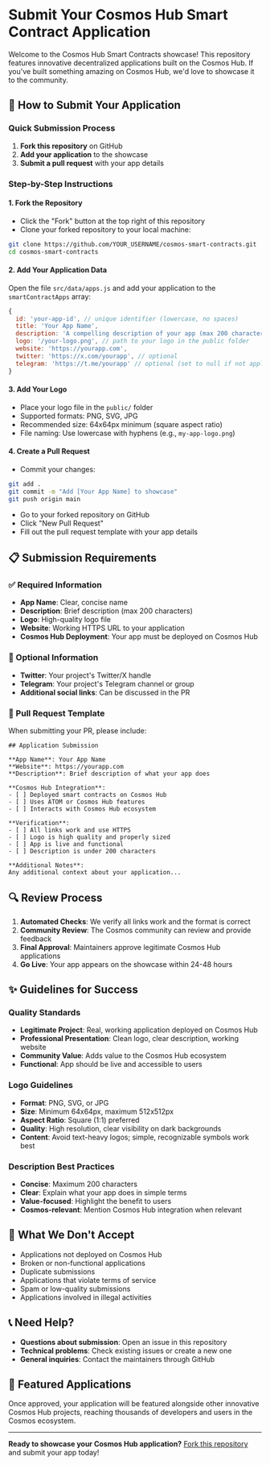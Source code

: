 # Submit Your Cosmos Hub Smart Contract Application

Welcome to the Cosmos Hub Smart Contracts showcase! This repository features innovative decentralized applications built on the Cosmos Hub. If you've built something amazing on Cosmos Hub, we'd love to showcase it to the community.

## 🚀 How to Submit Your Application

### Quick Submission Process

1. **Fork this repository** on GitHub
2. **Add your application** to the showcase
3. **Submit a pull request** with your app details

### Step-by-Step Instructions

#### 1. Fork the Repository
- Click the "Fork" button at the top right of this repository
- Clone your forked repository to your local machine:
```bash
git clone https://github.com/YOUR_USERNAME/cosmos-smart-contracts.git
cd cosmos-smart-contracts
```

#### 2. Add Your Application Data
Open the file `src/data/apps.js` and add your application to the `smartContractApps` array:

```javascript
{
  id: 'your-app-id', // unique identifier (lowercase, no spaces)
  title: 'Your App Name',
  description: 'A compelling description of your app (max 200 characters)',
  logo: '/your-logo.png', // path to your logo in the public folder
  website: 'https://yourapp.com',
  twitter: 'https://x.com/yourapp', // optional
  telegram: 'https://t.me/yourapp' // optional (set to null if not applicable)
}
```

#### 3. Add Your Logo
- Place your logo file in the `public/` folder
- Supported formats: PNG, SVG, JPG
- Recommended size: 64x64px minimum (square aspect ratio)
- File naming: Use lowercase with hyphens (e.g., `my-app-logo.png`)

#### 4. Create a Pull Request
- Commit your changes:
```bash
git add .
git commit -m "Add [Your App Name] to showcase"
git push origin main
```
- Go to your forked repository on GitHub
- Click "New Pull Request"
- Fill out the pull request template with your app details

## 📋 Submission Requirements

### ✅ Required Information
- **App Name**: Clear, concise name
- **Description**: Brief description (max 200 characters)
- **Logo**: High-quality logo file
- **Website**: Working HTTPS URL to your application
- **Cosmos Hub Deployment**: Your app must be deployed on Cosmos Hub

### 🎯 Optional Information
- **Twitter**: Your project's Twitter/X handle
- **Telegram**: Your project's Telegram channel or group
- **Additional social links**: Can be discussed in the PR

### 📝 Pull Request Template

When submitting your PR, please include:

```
## Application Submission

**App Name**: Your App Name
**Website**: https://yourapp.com
**Description**: Brief description of what your app does

**Cosmos Hub Integration**: 
- [ ] Deployed smart contracts on Cosmos Hub
- [ ] Uses ATOM or Cosmos Hub features
- [ ] Interacts with Cosmos Hub ecosystem

**Verification**:
- [ ] All links work and use HTTPS
- [ ] Logo is high quality and properly sized
- [ ] App is live and functional
- [ ] Description is under 200 characters

**Additional Notes**: 
Any additional context about your application...
```

## 🔍 Review Process

1. **Automated Checks**: We verify all links work and the format is correct
2. **Community Review**: The Cosmos community can review and provide feedback
3. **Final Approval**: Maintainers approve legitimate Cosmos Hub applications
4. **Go Live**: Your app appears on the showcase within 24-48 hours

## ✨ Guidelines for Success

### Quality Standards
- **Legitimate Project**: Real, working application deployed on Cosmos Hub
- **Professional Presentation**: Clean logo, clear description, working website
- **Community Value**: Adds value to the Cosmos Hub ecosystem
- **Functional**: App should be live and accessible to users

### Logo Guidelines
- **Format**: PNG, SVG, or JPG
- **Size**: Minimum 64x64px, maximum 512x512px
- **Aspect Ratio**: Square (1:1) preferred
- **Quality**: High resolution, clear visibility on dark backgrounds
- **Content**: Avoid text-heavy logos; simple, recognizable symbols work best

### Description Best Practices
- **Concise**: Maximum 200 characters
- **Clear**: Explain what your app does in simple terms
- **Value-focused**: Highlight the benefit to users
- **Cosmos-relevant**: Mention Cosmos Hub integration when relevant

## 🚫 What We Don't Accept

- Applications not deployed on Cosmos Hub
- Broken or non-functional applications
- Duplicate submissions
- Applications that violate terms of service
- Spam or low-quality submissions
- Applications involved in illegal activities

## 📞 Need Help?

- **Questions about submission**: Open an issue in this repository
- **Technical problems**: Check existing issues or create a new one
- **General inquiries**: Contact the maintainers through GitHub

## 🌟 Featured Applications

Once approved, your application will be featured alongside other innovative Cosmos Hub projects, reaching thousands of developers and users in the Cosmos ecosystem.

---

**Ready to showcase your Cosmos Hub application?** [Fork this repository](https://github.com/tacolopo/cosmos-smart-contracts/fork) and submit your app today!